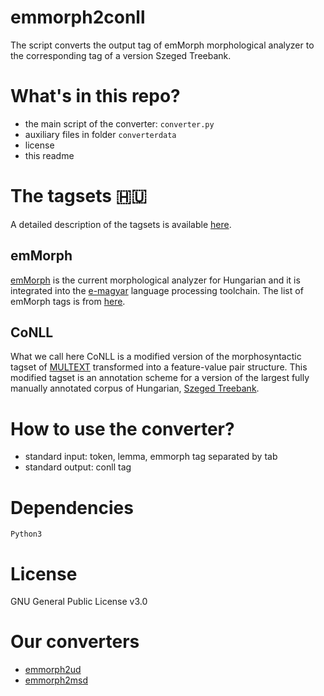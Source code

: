 # emmorph2conll

The script converts the output tag of emMorph morphological analyzer to the corresponding tag of a version Szeged Treebank.

# What's in this repo?

* the main script of the converter: `converter.py`
* auxiliary files in folder `converterdata`
* license
* this readme

# The tagsets :hungary:

A detailed description of the tagsets is available [here](https://github.com/dlt-rilmta/panmorph).

## emMorph

[emMorph](https://github.com/dlt-rilmta/emMorph) is the current morphological analyzer for Hungarian and it is integrated into the [e-magyar](http://e-magyar.hu/en) language processing toolchain. The list of emMorph tags is from [here](http://e-magyar.hu/en/textmodules/emmorph_codelist).

## CoNLL

What we call here CoNLL is a modified version of the morphosyntactic tagset of [MULTEXT](http://nl.ijs.si/ME/Vault/V3/msd/msd.pdf) transformed into a feature-value pair structure. This modified tagset is an annotation scheme for a version of the largest fully manually annotated corpus of Hungarian, [Szeged Treebank](http://rgai.inf.u-szeged.hu/index.php?lang=en&page=SzegedTreebank).

# How to use the converter?

* standard input: token, lemma, emmorph tag separated by tab
* standard output: conll tag

# Dependencies

`Python3`

# License

GNU General Public License v3.0

# Our converters

* [emmorph2ud](https://github.com/vadno/emmorph2ud)
* [emmorph2msd](https://github.com/vadno/emmorph2msd)
